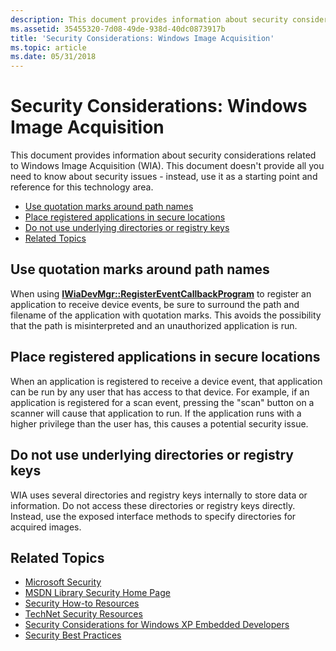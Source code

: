 ```yaml
---
description: This document provides information about security considerations related to Windows Image Acquisition (WIA).
ms.assetid: 35455320-7d08-49de-938d-40dc0873917b
title: 'Security Considerations: Windows Image Acquisition'
ms.topic: article
ms.date: 05/31/2018
---
```


# Security Considerations: Windows Image Acquisition

This document provides information about security considerations related to Windows Image Acquisition (WIA). This document doesn't provide all you need to know about security issues - instead, use it as a starting point and reference for this technology area.

-   [Use quotation marks around path names](#use-quotation-marks-around-path-names)
-   [Place registered applications in secure locations](#place-registered-applications-in-secure-locations)
-   [Do not use underlying directories or registry keys](#do-not-use-underlying-directories-or-registry-keys)
-   [Related Topics](#related-topics)

## Use quotation marks around path names

When using [**IWiaDevMgr::RegisterEventCallbackProgram**](/windows/desktop/api/wia_xp/nf-wia_xp-iwiadevmgr-registereventcallbackprogram) to register an application to receive device events, be sure to surround the path and filename of the application with quotation marks. This avoids the possibility that the path is misinterpreted and an unauthorized application is run.

## Place registered applications in secure locations

When an application is registered to receive a device event, that application can be run by any user that has access to that device. For example, if an application is registered for a scan event, pressing the "scan" button on a scanner will cause that application to run. If the application runs with a higher privilege than the user has, this causes a potential security issue.

## Do not use underlying directories or registry keys

WIA uses several directories and registry keys internally to store data or information. Do not access these directories or registry keys directly. Instead, use the exposed interface methods to specify directories for acquired images.

## Related Topics

-   [Microsoft Security](https://www.microsoft.com/security/)
-   [MSDN Library Security Home Page](https://msdn.microsoft.com/security/default.aspx)
-   [Security How-to Resources](https://www.microsoft.com/technet/solutionaccelerators/howto/sechow.mspx)
-   [TechNet Security Resources](https://technet.microsoft.com/security/default.aspx)
-   [Security Considerations for Windows XP Embedded Developers](/previous-versions/ms838345(v=msdn.10))
-   [Security Best Practices](../secbp/best-practices-for-the-security-apis.md)

 

 
